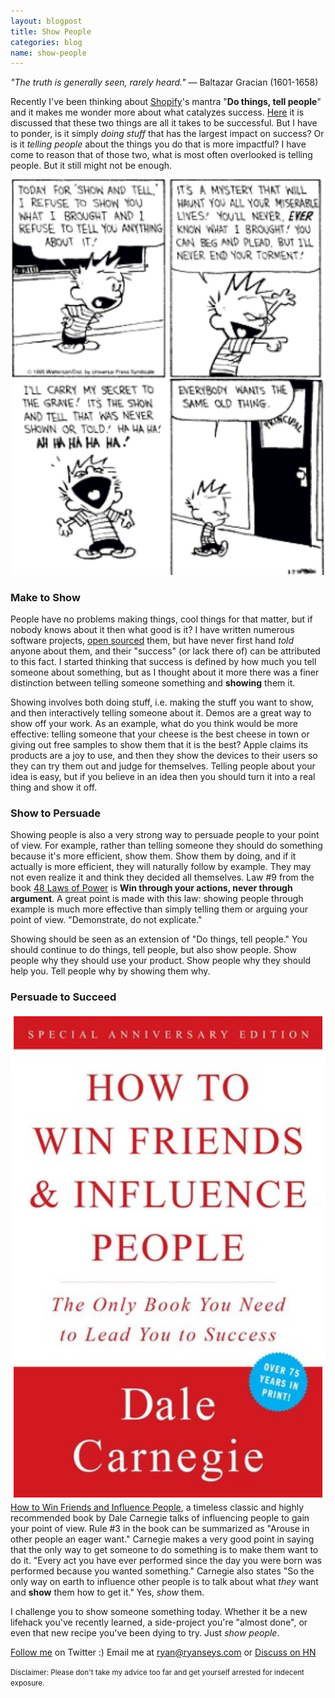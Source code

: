 ```yaml
---
layout: blogpost
title: Show People
categories: blog
name: show-people
---
```


*"The truth is generally seen, rarely heard."* &mdash; Baltazar Gracian (1601-1658)

Recently I've been thinking about [Shopify][shopify]'s mantra "**Do things, tell people**" and it makes me wonder more about what catalyzes success. [Here][do-tell] it is discussed that these two things are all it takes to be successful. But I have to ponder, is it simply _doing stuff_ that has the largest impact on success? Or is it _telling people_ about the things you do that is more impactful? I have come to reason that of those two, what is most often overlooked is telling people. But it still might not be enough.<!-- truncate_here -->

![ShowAndTell](/img/show-and-tell.png)

### Make to Show

People have no problems making things, cool things for that matter, but if nobody knows about it then what good is it? I have written numerous software projects, [open sourced][ryanseys-gh] them, but have never first hand *told* anyone about them, and their "success" (or lack there of) can be attributed to this fact. I started thinking that success is defined by how much you tell someone about something, but as I thought about it more there was a finer distinction between telling someone something and **showing** them it.

Showing involves both doing stuff, i.e. making the stuff you want to show, and then interactively telling someone about it. Demos are a great way to show off your work. As an example, what do you think would be more effective: telling someone that your cheese is the best cheese in town or giving out free samples to show them that it is the best? Apple claims its products are a joy to use, and then they show the devices to their users so they can try them out and judge for themselves. Telling people about your idea is easy, but if you believe in an idea then you should turn it into a real thing and show it off.

### Show to Persuade

Showing people is also a very strong way to persuade people to your point of view. For example, rather than telling someone they should do something because it's more efficient, show them. Show them by doing, and if it actually is more efficient, they will naturally follow by example. They may not even realize it and think they decided all themselves. Law #9 from the book [48 Laws of Power][48-laws-book] is **Win through your actions, never through argument**. A great point is made with this law: showing people through example is much more effective than simply telling them or arguing your point of view. "Demonstrate, do not explicate."

Showing should be seen as an extension of "Do things, tell people." You should continue to do things, tell people, but also show people. Show people why they should use your product. Show people why they should help you. Tell people why by showing them why.

### Persuade to Succeed

![WinFriends](/img/win-friends.png) [How to Win Friends and Influence People][win-friends-book], a timeless classic and highly recommended book by Dale Carnegie talks of influencing people to gain your point of view. Rule #3 in the book can be summarized as "Arouse in other people an eager want." Carnegie makes a very good point in saying that the only way to get someone to do something is to make them want to do it. "Every act you have ever performed since the day you were born was performed because you wanted something." Carnegie also states "So the only way on earth to influence other people is to talk about what *they* want and **show** them how to get it." Yes, *show* them.

I challenge you to show someone something today. Whether it be a new lifehack you've recently learned, a side-project you're "almost done", or even that new recipe you've been dying to try. Just *show people*.

[Follow me][twitter] on Twitter :) Email me at [ryan@ryanseys.com][email] or [Discuss on HN][hnlink]

<small>Disclaimer: Please don't take my advice too far and get yourself arrested for indecent exposure.</small>

[ryanseys-gh]: https://github.com/ryanseys "Ryan Seys GitHub"
[twitter]: https://twitter.com/ryanseys "Ryan Seys Twitter"
[win-friends-book]: http://www.amazon.ca/How-Win-Friends-Influence-People/dp/0671027034 "How to Win Friends and Influence People"
[48-laws-book]: http://www.amazon.ca/The-Laws-Power-Robert-Greene/dp/0140280197 "The 48 Laws of Power"
[shopify]: https://shopify.com "Shopify"
[email]: mailto:ryan@ryanseys.com "Email me"
[do-tell]: http://carl.flax.ie/dothingstellpeople.html
[hnlink]: https://news.ycombinator.com/item?id=6721553
